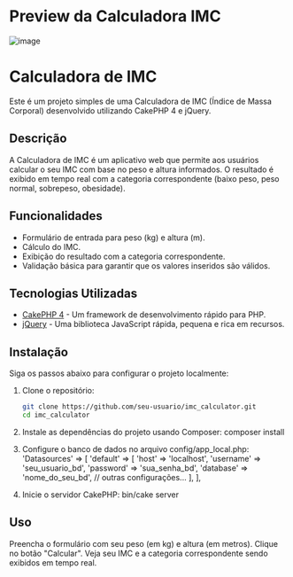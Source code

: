 # Preview da Calculadora IMC
![image](https://github.com/lucasheideric-dev/Calculadora-IMC/assets/119465141/fe4a3ffe-25a1-4081-8314-5ac59b5d0ba4)



# Calculadora de IMC
Este é um projeto simples de uma Calculadora de IMC (Índice de Massa Corporal) desenvolvido utilizando CakePHP 4 e jQuery.

## Descrição
A Calculadora de IMC é um aplicativo web que permite aos usuários calcular o seu IMC com base no peso e altura informados. O resultado é exibido em tempo real com a categoria correspondente (baixo peso, peso normal, sobrepeso, obesidade).

## Funcionalidades
- Formulário de entrada para peso (kg) e altura (m).
- Cálculo do IMC.
- Exibição do resultado com a categoria correspondente.
- Validação básica para garantir que os valores inseridos são válidos.

## Tecnologias Utilizadas
- [CakePHP 4](https://cakephp.org) - Um framework de desenvolvimento rápido para PHP.
- [jQuery](https://jquery.com) - Uma biblioteca JavaScript rápida, pequena e rica em recursos.

## Instalação
Siga os passos abaixo para configurar o projeto localmente:

1. Clone o repositório:

   ```bash
   git clone https://github.com/seu-usuario/imc_calculator.git
   cd imc_calculator


2. Instale as dependências do projeto usando Composer:
composer install


3. Configure o banco de dados no arquivo config/app_local.php:
'Datasources' => [
    'default' => [
        'host' => 'localhost',
        'username' => 'seu_usuario_bd',
        'password' => 'sua_senha_bd',
        'database' => 'nome_do_seu_bd',
        // outras configurações...
    ],
],


4. Inicie o servidor CakePHP:
bin/cake server


## Uso
Preencha o formulário com seu peso (em kg) e altura (em metros).
Clique no botão "Calcular".
Veja seu IMC e a categoria correspondente sendo exibidos em tempo real.


